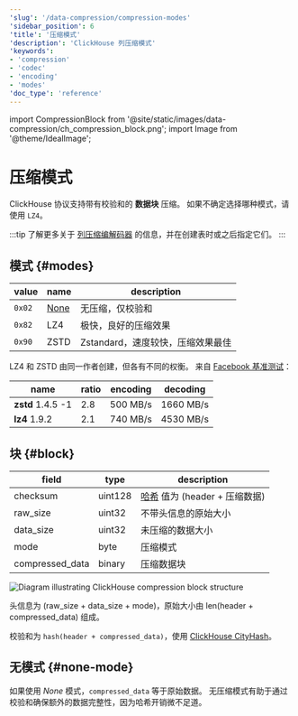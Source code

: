 ```yaml
---
'slug': '/data-compression/compression-modes'
'sidebar_position': 6
'title': '压缩模式'
'description': 'ClickHouse 列压缩模式'
'keywords':
- 'compression'
- 'codec'
- 'encoding'
- 'modes'
'doc_type': 'reference'
---
```


import CompressionBlock from '@site/static/images/data-compression/ch_compression_block.png';
import Image from '@theme/IdealImage';


# 压缩模式

ClickHouse 协议支持带有校验和的 **数据块** 压缩。
如果不确定选择哪种模式，请使用 `LZ4`。

:::tip
了解更多关于 [列压缩编解码器](/sql-reference/statements/create/table#column_compression_codec) 的信息，并在创建表时或之后指定它们。
:::

## 模式 {#modes}

| value  | name               | description                              |
|--------|--------------------|------------------------------------------|
| `0x02` | [None](#none-mode) | 无压缩，仅校验和                           |
| `0x82` | LZ4                | 极快，良好的压缩效果                      |
| `0x90` | ZSTD               | Zstandard，速度较快，压缩效果最佳        |

LZ4 和 ZSTD 由同一作者创建，但各有不同的权衡。
来自 [Facebook 基准测试](https://facebook.github.io/zstd/#benchmarks)：

| name              | ratio | encoding | decoding  |
|-------------------|-------|----------|-----------|
| **zstd** 1.4.5 -1 | 2.8   | 500 MB/s | 1660 MB/s |
| **lz4** 1.9.2     | 2.1   | 740 MB/s | 4530 MB/s |

## 块 {#block}

| field           | type    | description                                      |
|-----------------|---------|--------------------------------------------------|
| checksum        | uint128 | [哈希](../native-protocol/hash.md) 值为 (header + 压缩数据) |
| raw_size        | uint32  | 不带头信息的原始大小                            |
| data_size       | uint32  | 未压缩的数据大小                                |
| mode            | byte    | 压缩模式                                        |
| compressed_data | binary  | 压缩数据块                                      |

<Image img={CompressionBlock} size="md" alt="Diagram illustrating ClickHouse compression block structure"/>

头信息为 (raw_size + data_size + mode)，原始大小由 len(header + compressed_data) 组成。

校验和为 `hash(header + compressed_data)`，使用 [ClickHouse CityHash](../native-protocol/hash.md)。

## 无模式 {#none-mode}

如果使用 *None* 模式，`compressed_data` 等于原始数据。
无压缩模式有助于通过校验和确保额外的数据完整性，因为哈希开销微不足道。
